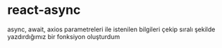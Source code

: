 # react-async
async, await, axios parametreleri ile istenilen bilgileri çekip sıralı şekilde yazdırdığımız bir fonksiyon oluşturdum

